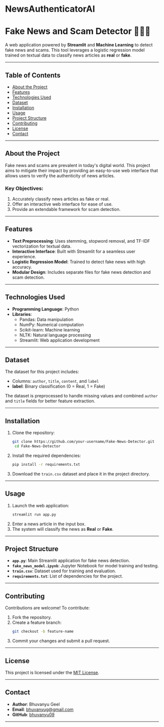 # NewsAuthenticatorAI



# Fake News and Scam Detector 📰🕵️‍♂️

A web application powered by **Streamlit** and **Machine Learning** to detect fake news and scams. This tool leverages a logistic regression model trained on textual data to classify news articles as **real** or **fake**.

---

## Table of Contents
- [About the Project](#about-the-project)
- [Features](#features)
- [Technologies Used](#technologies-used)
- [Dataset](#dataset)
- [Installation](#installation)
- [Usage](#usage)
- [Project Structure](#project-structure)
- [Contributing](#contributing)
- [License](#license)
- [Contact](#contact)

---

## About the Project
Fake news and scams are prevalent in today's digital world. This project aims to mitigate their impact by providing an easy-to-use web interface that allows users to verify the authenticity of news articles.

### Key Objectives:
1. Accurately classify news articles as fake or real.
2. Offer an interactive web interface for ease of use.
3. Provide an extendable framework for scam detection.

---

## Features
- **Text Preprocessing**: Uses stemming, stopword removal, and TF-IDF vectorization for textual data.
- **Interactive Interface**: Built with Streamlit for a seamless user experience.
- **Logistic Regression Model**: Trained to detect fake news with high accuracy.
- **Modular Design**: Includes separate files for fake news detection and scam detection.

---

## Technologies Used
- **Programming Language**: Python
- **Libraries**:
  - Pandas: Data manipulation
  - NumPy: Numerical computation
  - Scikit-learn: Machine learning
  - NLTK: Natural language processing
  - Streamlit: Web application development

---

## Dataset
The dataset for this project includes:
- Columns: `author`, `title`, `content`, and `label`
- **label**: Binary classification (0 = Real, 1 = Fake)

The dataset is preprocessed to handle missing values and combined `author` and `title` fields for better feature extraction.

---

## Installation
1. Clone the repository:
   ```bash
   git clone https://github.com/your-username/Fake-News-Detector.git
    cd Fake-News-Detector

   ```
2. Install the required dependencies:
   ```bash
   pip install -r requirements.txt
   ```
3. Download the `train.csv` dataset and place it in the project directory.

---

## Usage
1. Launch the web application:
   ```bash
   streamlit run app.py
   ```
2. Enter a news article in the input box.
3. The system will classify the news as **Real** or **Fake**.

---

## Project Structure
- **`app.py`**: Main Streamlit application for fake news detection.
- **`fake_news_model.ipynb`**: Jupyter Notebook for model training and testing.
- **`train.csv`**: Dataset used for training and evaluation.
- **`requirements.txt`**: List of dependencies for the project.

---

## Contributing
Contributions are welcome! To contribute:
1. Fork the repository.
2. Create a feature branch:
   ```bash
   git checkout -b feature-name
   ```
3. Commit your changes and submit a pull request.

---

## License
This project is licensed under the [MIT License](LICENSE).

---

## Contact
- **Author**: Bhuvanyu Geel  
- **Email**: [bhuvanyug@gmail.com](mailto:bhuvanyug@gmail.com)  
- **GitHub**: [bhuvanyu09](https://github.com/bhuvanyu09)

---


